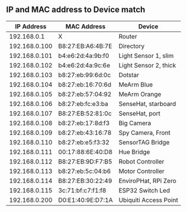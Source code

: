 ## IP and MAC address to Device match


| **IP Address** | **MAC Address**  | **Device**            |
| ------------- |-------------| -----|
| 192.168.0.1   | X					| Router                |
| 192.168.0.100	| B8:27:EB:A6:4B:7E | Directory             |
| 192.168.0.101 | b4:e6:2d:4a:9b:f0	| Light Sensor 1, slim  |
| 192.168.0.102	| b4:e6:2d:4a:9c:6e	| Light Sensor 2, thick |
| 192.168.0.103	| b8:27:eb:99:6d:0c	| Dotstar               |
| 192.168.0.104	| b8:27:eb:16:70:6d	| MeArm Blue            |
| 192.168.0.105	| b8:27:eb:57:04:92	| MeArm Orange          |
| 192.168.0.106	| b8:27:eb:fc:e3:ba	| SenseHat, starboard   |
| 192.168.0.107	| B8:27:EB:52:81:0c	| SenseHat, port        |
| 192.168.0.108	| b8:27:eb:17:8d:f3	| Big Camera            |
| 192.168.0.109	| b8:27:eb:43:16:78	| Spy Camera, Front     |
| 192.168.0.110	| b8:27:eb:e5:f3:32	| SensorTAG Bridge      |
| 192.168.0.111	| 00:17:88:6E:40:D8	| Hue Bridge            |
| 192.168.0.112	| B8:27:EB:9D:F7:B5	| Robot Controller      |
| 192.168.0.113	| b8:27:eb:5c:04:b6	| Motor Controller      |
| 192.168.0.114	| B8:27:EB:30:22:49	| EnviroPHat, RPi Zero  |
| 192.168.0.115 | 3c:71:bf:c7:f1:f8 | ESP32 Switch Led      |
| 192.168.0.200	| D0:E1:40:9E:D7:1A	| Ubiquiti Access Point |